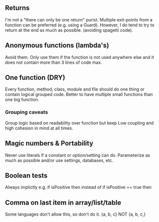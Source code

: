 ## Returns
I'm not a "there can only be one return" purist. Multiple exit-points from a function can be preferred (e.g. using a Guard). However, I do tend to try to return at the end as much as possible. (avoiding spagetti code).

## Anonymous functions (lambda's)
Avoid them. Only use them if the function is not used anywhere else and it does not contain more than 3 lines of code max.

## One function (DRY)
Every function, method, class, module and file should do one thing or contain logical grouped code.
Better to have multiple small functions than one big function.

### Grouping caveats
Group logic based on readability over function but keep Low coupling and high cohesion in mind at all times.

## Magic numbers & Portability
Never use literals if a constant or option/setting can do.
Parameterize as much as possible and/or use settings, databases, etc.

## Boolean tests
Always implictly
e.g. if isPositive then instead of if isPositive == true then

## Comma on last item in array/list/table
Some languages don't allow this, so don't do it.
{a, b, c} NOT {a, b, c,}
